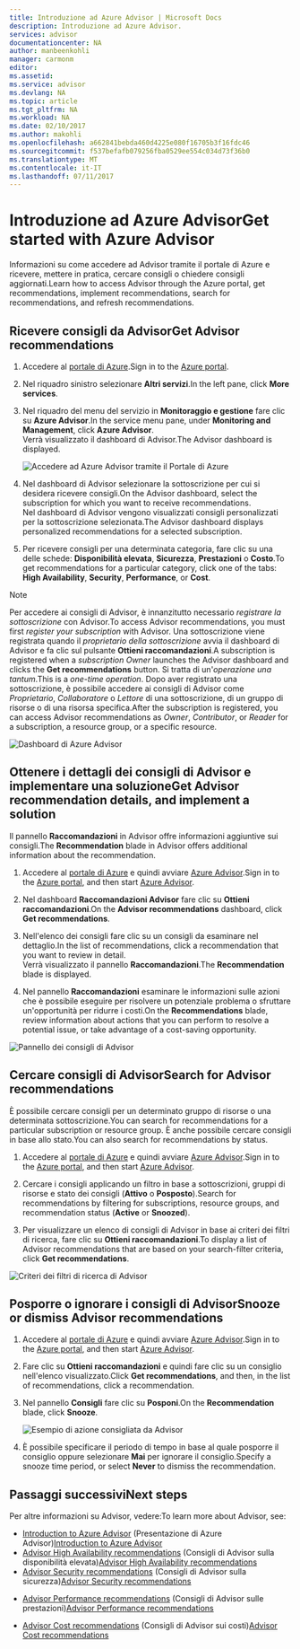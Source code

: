 ```yaml
---
title: Introduzione ad Azure Advisor | Microsoft Docs
description: Introduzione ad Azure Advisor.
services: advisor
documentationcenter: NA
author: manbeenkohli
manager: carmonm
editor: 
ms.assetid: 
ms.service: advisor
ms.devlang: NA
ms.topic: article
ms.tgt_pltfrm: NA
ms.workload: NA
ms.date: 02/10/2017
ms.author: makohli
ms.openlocfilehash: a662841bebda460d4225e080f16705b3f16fdc46
ms.sourcegitcommit: f537befafb079256fba0529ee554c034d73f36b0
ms.translationtype: MT
ms.contentlocale: it-IT
ms.lasthandoff: 07/11/2017
---
```

# <a name="get-started-with-azure-advisor"></a><span data-ttu-id="a8dfc-103">Introduzione ad Azure Advisor</span><span class="sxs-lookup"><span data-stu-id="a8dfc-103">Get started with Azure Advisor</span></span>

<span data-ttu-id="a8dfc-104">Informazioni su come accedere ad Advisor tramite il portale di Azure e ricevere, mettere in pratica, cercare consigli o chiedere consigli aggiornati.</span><span class="sxs-lookup"><span data-stu-id="a8dfc-104">Learn how to access Advisor through the Azure portal, get recommendations, implement recommendations, search for recommendations, and refresh recommendations.</span></span>

## <a name="get-advisor-recommendations"></a><span data-ttu-id="a8dfc-105">Ricevere consigli da Advisor</span><span class="sxs-lookup"><span data-stu-id="a8dfc-105">Get Advisor recommendations</span></span>

1. <span data-ttu-id="a8dfc-106">Accedere al [portale di Azure](https://portal.azure.com).</span><span class="sxs-lookup"><span data-stu-id="a8dfc-106">Sign in to the [Azure portal](https://portal.azure.com).</span></span>

2. <span data-ttu-id="a8dfc-107">Nel riquadro sinistro selezionare **Altri servizi**.</span><span class="sxs-lookup"><span data-stu-id="a8dfc-107">In the left pane, click **More services**.</span></span>

3. <span data-ttu-id="a8dfc-108">Nel riquadro del menu del servizio in **Monitoraggio e gestione** fare clic su **Azure Advisor**.</span><span class="sxs-lookup"><span data-stu-id="a8dfc-108">In the service menu pane, under **Monitoring and Management**, click **Azure Advisor**.</span></span>  
 <span data-ttu-id="a8dfc-109">Verrà visualizzato il dashboard di Advisor.</span><span class="sxs-lookup"><span data-stu-id="a8dfc-109">The Advisor dashboard is displayed.</span></span>

   ![Accedere ad Azure Advisor tramite il Portale di Azure](./media/advisor-overview/advisor-azure-portal-menu.png) 

4. <span data-ttu-id="a8dfc-111">Nel dashboard di Advisor selezionare la sottoscrizione per cui si desidera ricevere consigli.</span><span class="sxs-lookup"><span data-stu-id="a8dfc-111">On the Advisor dashboard, select the subscription for which you want to receive recommendations.</span></span>  
<span data-ttu-id="a8dfc-112">Nel dashboard di Advisor vengono visualizzati consigli personalizzati per la sottoscrizione selezionata.</span><span class="sxs-lookup"><span data-stu-id="a8dfc-112">The Advisor dashboard displays personalized recommendations for a selected subscription.</span></span> 

5. <span data-ttu-id="a8dfc-113">Per ricevere consigli per una determinata categoria, fare clic su una delle schede: **Disponibilità elevata**, **Sicurezza**, **Prestazioni** o **Costo**.</span><span class="sxs-lookup"><span data-stu-id="a8dfc-113">To get recommendations for a particular category, click one of the tabs: **High Availability**, **Security**, **Performance**, or **Cost**.</span></span>
 
> [!NOTE]
> <span data-ttu-id="a8dfc-114">Per accedere ai consigli di Advisor, è innanzitutto necessario *registrare la sottoscrizione* con Advisor.</span><span class="sxs-lookup"><span data-stu-id="a8dfc-114">To access Advisor recommendations, you must first *register your subscription* with Advisor.</span></span> <span data-ttu-id="a8dfc-115">Una sottoscrizione viene registrata quando il *proprietario della sottoscrizione* avvia il dashboard di Advisor e fa clic sul pulsante **Ottieni raccomandazioni**.</span><span class="sxs-lookup"><span data-stu-id="a8dfc-115">A subscription is registered when a *subscription Owner* launches the Advisor dashboard and clicks the **Get recommendations** button.</span></span> <span data-ttu-id="a8dfc-116">Si tratta di un'*operazione una tantum*.</span><span class="sxs-lookup"><span data-stu-id="a8dfc-116">This is a *one-time operation*.</span></span> <span data-ttu-id="a8dfc-117">Dopo aver registrato una sottoscrizione, è possibile accedere ai consigli di Advisor come *Proprietario*, *Collaboratore* o *Lettore* di una sottoscrizione, di un gruppo di risorse o di una risorsa specifica.</span><span class="sxs-lookup"><span data-stu-id="a8dfc-117">After the subscription is registered, you can access Advisor recommendations as *Owner*, *Contributor*, or *Reader* for a subscription, a resource group, or a specific resource.</span></span>

  ![Dashboard di Azure Advisor](./media/advisor-overview/advisor-all-tab.png)

## <a name="get-advisor-recommendation-details-and-implement-a-solution"></a><span data-ttu-id="a8dfc-119">Ottenere i dettagli dei consigli di Advisor e implementare una soluzione</span><span class="sxs-lookup"><span data-stu-id="a8dfc-119">Get Advisor recommendation details, and implement a solution</span></span>

<span data-ttu-id="a8dfc-120">Il pannello **Raccomandazioni** in Advisor offre informazioni aggiuntive sui consigli.</span><span class="sxs-lookup"><span data-stu-id="a8dfc-120">The **Recommendation** blade in Advisor offers additional information about the recommendation.</span></span> 

1. <span data-ttu-id="a8dfc-121">Accedere al [portale di Azure](https://portal.azure.com) e quindi avviare [Azure Advisor](https://aka.ms/azureadvisordashboard).</span><span class="sxs-lookup"><span data-stu-id="a8dfc-121">Sign in to the [Azure portal](https://portal.azure.com), and then start [Azure Advisor](https://aka.ms/azureadvisordashboard).</span></span>

2. <span data-ttu-id="a8dfc-122">Nel dashboard **Raccomandazioni Advisor** fare clic su **Ottieni raccomandazioni**.</span><span class="sxs-lookup"><span data-stu-id="a8dfc-122">On the **Advisor recommendations** dashboard, click **Get recommendations**.</span></span>

3. <span data-ttu-id="a8dfc-123">Nell'elenco dei consigli fare clic su un consigli da esaminare nel dettaglio.</span><span class="sxs-lookup"><span data-stu-id="a8dfc-123">In the list of recommendations, click a recommendation that you want to review in detail.</span></span>  
<span data-ttu-id="a8dfc-124">Verrà visualizzato il pannello **Raccomandazioni**.</span><span class="sxs-lookup"><span data-stu-id="a8dfc-124">The **Recommendation** blade is displayed.</span></span>

4. <span data-ttu-id="a8dfc-125">Nel pannello **Raccomandazioni** esaminare le informazioni sulle azioni che è possibile eseguire per risolvere un potenziale problema o sfruttare un'opportunità per ridurre i costi.</span><span class="sxs-lookup"><span data-stu-id="a8dfc-125">On the **Recommendations** blade, review information about actions that you can perform to resolve a potential issue, or take advantage of a cost-saving opportunity.</span></span> 
  
  ![Pannello dei consigli di Advisor](./media/advisor-overview/advisor-recommendation-action-example.png)

## <a name="search-for-advisor-recommendations"></a><span data-ttu-id="a8dfc-127">Cercare consigli di Advisor</span><span class="sxs-lookup"><span data-stu-id="a8dfc-127">Search for Advisor recommendations</span></span>

<span data-ttu-id="a8dfc-128">È possibile cercare consigli per un determinato gruppo di risorse o una determinata sottoscrizione.</span><span class="sxs-lookup"><span data-stu-id="a8dfc-128">You can search for recommendations for a particular subscription or resource group.</span></span> <span data-ttu-id="a8dfc-129">È anche possibile cercare consigli in base allo stato.</span><span class="sxs-lookup"><span data-stu-id="a8dfc-129">You can also search for recommendations by status.</span></span>

1. <span data-ttu-id="a8dfc-130">Accedere al [portale di Azure](https://portal.azure.com) e quindi avviare [Azure Advisor](https://aka.ms/azureadvisordashboard).</span><span class="sxs-lookup"><span data-stu-id="a8dfc-130">Sign in to the [Azure portal](https://portal.azure.com), and then start [Azure Advisor](https://aka.ms/azureadvisordashboard).</span></span>

2. <span data-ttu-id="a8dfc-131">Cercare i consigli applicando un filtro in base a sottoscrizioni, gruppi di risorse e stato dei consigli (**Attivo** o **Posposto**).</span><span class="sxs-lookup"><span data-stu-id="a8dfc-131">Search for recommendations by filtering for subscriptions, resource groups, and recommendation status (**Active** or **Snoozed**).</span></span>

3. <span data-ttu-id="a8dfc-132">Per visualizzare un elenco di consigli di Advisor in base ai criteri dei filtri di ricerca, fare clic su **Ottieni raccomandazioni**.</span><span class="sxs-lookup"><span data-stu-id="a8dfc-132">To display a list of Advisor recommendations that are based on your search-filter criteria, click **Get recommendations**.</span></span>

  ![Criteri dei filtri di ricerca di Advisor](./media/advisor-get-started/advisor-search.png)

## <a name="snooze-or-dismiss-advisor-recommendations"></a><span data-ttu-id="a8dfc-134">Posporre o ignorare i consigli di Advisor</span><span class="sxs-lookup"><span data-stu-id="a8dfc-134">Snooze or dismiss Advisor recommendations</span></span>

1. <span data-ttu-id="a8dfc-135">Accedere al [portale di Azure](https://portal.azure.com) e quindi avviare [Azure Advisor](https://aka.ms/azureadvisordashboard).</span><span class="sxs-lookup"><span data-stu-id="a8dfc-135">Sign in to the [Azure portal](https://portal.azure.com), and then start [Azure Advisor](https://aka.ms/azureadvisordashboard).</span></span>

2. <span data-ttu-id="a8dfc-136">Fare clic su **Ottieni raccomandazioni** e quindi fare clic su un consiglio nell'elenco visualizzato.</span><span class="sxs-lookup"><span data-stu-id="a8dfc-136">Click **Get recommendations**, and then, in the list of recommendations, click a recommendation.</span></span>

3. <span data-ttu-id="a8dfc-137">Nel pannello **Consigli** fare clic su **Posponi**.</span><span class="sxs-lookup"><span data-stu-id="a8dfc-137">On the **Recommendation** blade, click **Snooze**.</span></span>  

   ![Esempio di azione consigliata da Advisor](./media/advisor-get-started/advisor-snooze.png)

4. <span data-ttu-id="a8dfc-139">È possibile specificare il periodo di tempo in base al quale posporre il consiglio oppure selezionare **Mai** per ignorare il consiglio.</span><span class="sxs-lookup"><span data-stu-id="a8dfc-139">Specify a snooze time period, or select **Never** to dismiss the recommendation.</span></span>


## <a name="next-steps"></a><span data-ttu-id="a8dfc-140">Passaggi successivi</span><span class="sxs-lookup"><span data-stu-id="a8dfc-140">Next steps</span></span>

<span data-ttu-id="a8dfc-141">Per altre informazioni su Advisor, vedere:</span><span class="sxs-lookup"><span data-stu-id="a8dfc-141">To learn more about Advisor, see:</span></span>
* <span data-ttu-id="a8dfc-142">[Introduction to Azure Advisor](advisor-overview.md) (Presentazione di Azure Advisor)</span><span class="sxs-lookup"><span data-stu-id="a8dfc-142">[Introduction to Azure Advisor](advisor-overview.md)</span></span>
* <span data-ttu-id="a8dfc-143">[Advisor High Availability recommendations](advisor-high-availability-recommendations.md) (Consigli di Advisor sulla disponibilità elevata)</span><span class="sxs-lookup"><span data-stu-id="a8dfc-143">[Advisor High Availability recommendations](advisor-high-availability-recommendations.md)</span></span>
* <span data-ttu-id="a8dfc-144">[Advisor Security recommendations](advisor-security-recommendations.md) (Consigli di Advisor sulla sicurezza)</span><span class="sxs-lookup"><span data-stu-id="a8dfc-144">[Advisor Security recommendations](advisor-security-recommendations.md)</span></span>
-  <span data-ttu-id="a8dfc-145">[Advisor Performance recommendations](advisor-performance-recommendations.md) (Consigli di Advisor sulle prestazioni)</span><span class="sxs-lookup"><span data-stu-id="a8dfc-145">[Advisor Performance recommendations](advisor-performance-recommendations.md)</span></span>
* <span data-ttu-id="a8dfc-146">[Advisor Cost recommendations](advisor-performance-recommendations.md) (Consigli di Advisor sui costi)</span><span class="sxs-lookup"><span data-stu-id="a8dfc-146">[Advisor Cost recommendations](advisor-performance-recommendations.md)</span></span>
